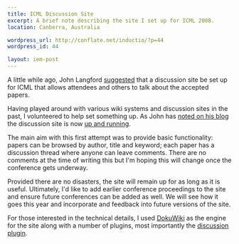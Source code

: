 ```yaml
--- 
title: ICML Discussion Site
excerpt: A brief note describing the site I set up for ICML 2008.
location: Canberra, Australia

wordpress_url: http://conflate.net/inductio/?p=44
wordpress_id: 44

layout: iem-post
---
```

A little while ago, John Langford [suggested][jl1] that a discussion site be set up for ICML that allows attendees and others to talk about the accepted papers.

Having played around with various wiki systems and discussion sites in the past, I volunteered to help set something up. As John has [noted on his blog][jl2] the discussion site is now [up and running][icml]. 

The main aim with this first attempt was to provide basic functionality: papers can be browsed by author, title and keyword; each paper has a discussion thread where anyone can leave comments. There are no comments at the time of writing this but I'm hoping this will change once the conference gets underway.

Provided there are no disasters, the site will remain up for as long as it is useful. Ultimately, I'd like to add earlier conference proceedings to the site and ensure future conferences can be added as well. We will see how it goes this year and incorporate and feedback into future versions of the site.

For those interested in the technical details, I used [DokuWiki](http://wiki.splitbrain.org/wiki:dokuwiki) as the engine for the site along with a number of plugins, most importantly the [discussion plugin](http://wiki.splitbrain.org/plugin:discussion).

[jl1]: http://hunch.net/?p=327
[jl2]: http://hunch.net/?p=335
[icml]: http://conflate.net/icml

